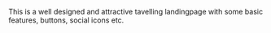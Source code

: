 This is a well designed and attractive tavelling landingpage with some basic features, buttons, social icons etc.
